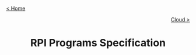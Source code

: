 [< Home](../)

[<p style="text-align:right">Cloud ></p>](../Cloud/)

<h1 style="font-weight: bold; text-align:center">RPI Programs Specification</h1>